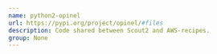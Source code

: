 ```yaml
---
name: python2-opinel
url: https://pypi.org/project/opinel/#files
description: Code shared between Scout2 and AWS-recipes.
group: None
---
```

